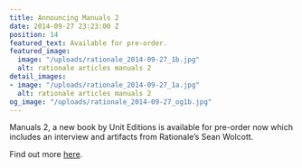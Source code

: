```yaml
---
title: Announcing Manuals 2
date: 2014-09-27 23:23:00 Z
position: 14
featured_text: Available for pre-order.
featured_image:
  image: "/uploads/rationale_2014-09-27_1b.jpg"
  alt: rationale articles manuals 2
detail_images:
- image: "/uploads/rationale_2014-09-27_1a.jpg"
  alt: rationale articles manuals 2
og_image: "/uploads/rationale_2014-09-27_og1b.jpg"
---
```


Manuals 2, a new book by Unit Editions is available for pre-order now which includes an interview and artifacts from Rationale’s Sean Wolcott. 

Find out more [here](https://www.uniteditions.com/).